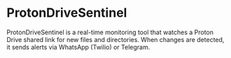 # ProtonDriveSentinel
ProtonDriveSentinel is a real-time monitoring tool that watches a Proton Drive shared link for new files and directories. When changes are detected, it sends alerts via WhatsApp (Twilio) or Telegram.
